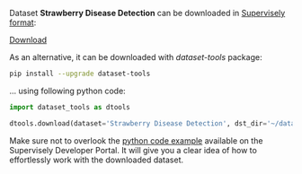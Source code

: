 Dataset **Strawberry Disease Detection** can be downloaded in [Supervisely format](https://developer.supervisely.com/api-references/supervisely-annotation-json-format):

 [Download](https://assets.supervisely.com/supervisely-supervisely-assets-public/teams_storage/3/c/eJ/nSkoor2iZCnWi0JIFOyGxkgQV76WAhaI7eYFmEOOSuo7LjbizMe6r3GNXdHcC2mSWCpvf1jWjXSMxODNojunfHrThRA7OwKKTjkpyhc6LwifztVLiIZHoYazB0BL.tar)

As an alternative, it can be downloaded with *dataset-tools* package:
``` bash
pip install --upgrade dataset-tools
```

... using following python code:
``` python
import dataset_tools as dtools

dtools.download(dataset='Strawberry Disease Detection', dst_dir='~/dataset-ninja/')
```
Make sure not to overlook the [python code example](https://developer.supervisely.com/getting-started/python-sdk-tutorials/iterate-over-a-local-project) available on the Supervisely Developer Portal. It will give you a clear idea of how to effortlessly work with the downloaded dataset.

